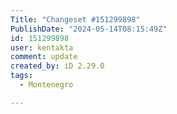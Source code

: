 ```yaml
---
Title: "Changeset #151299898"
PublishDate: "2024-05-14T08:15:49Z"
id: 151299898
user: kentakta
comment: update
created_by: iD 2.29.0
tags:
  - Montenegro

---
```

